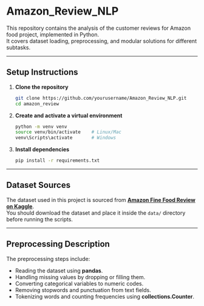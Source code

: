 # Amazon_Review_NLP

This repository contains the analysis of the customer reviews for Amazon food project, implemented in Python.  
It covers dataset loading, preprocessing, and modular solutions for different subtasks.

---

## **Setup Instructions**

1. **Clone the repository**
    ```bash
    git clone https://github.com/yourusername/Amazon_Review_NLP.git
    cd amazon_review
    ```

2. **Create and activate a virtual environment**
    ```bash
    python -m venv venv
    source venv/bin/activate    # Linux/Mac
    venv\Scripts\activate       # Windows
    ```

3. **Install dependencies**
    ```bash
    pip install -r requirements.txt
    ```

---

## **Dataset Sources**

The dataset used in this project is sourced from **[Amazon Fine Food Review on Kaggle](https://www.kaggle.com/datasets/snap/amazon-fine-food-reviews)**.  
You should download the dataset and place it inside the `data/` directory before running the scripts.

---

## **Preprocessing Description**

The preprocessing steps include:
- Reading the dataset using **pandas**.
- Handling missing values by dropping or filling them.
- Converting categorical variables to numeric codes.
- Removing stopwords and punctuation from text fields.
- Tokenizing words and counting frequencies using **collections.Counter**.

